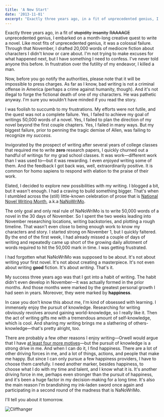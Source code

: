 ```yaml
---
title: 'A New Start'
date: '2013-11-01'
excerpt: "Exactly three years ago, in a fit of unprecedented genius, I embarked on a month-long creative quest. Like most fits of unprecedented genius, it was a colossal failure. I'm not trying to make excuses for what happened next, but I have something I need to confess."
---
```


Exactly three years ago, in a fit of ~~stupidity~~ ~~insanity~~ ~~RAAAAGE~~ unprecedented genius, I embarked on a month-long creative quest to write a novel. Like most fits of unprecedented genius, it was a colossal failure. Through that November, I drafted 20,000 words of mediocre fiction about characters I didn't know or care about. I'm not trying to make excuses for what happened next, but I have something I need to confess. I've never told anyone this before. In frustration over the futility of my endeavor, I killed a man.

Now, before you go notify the authorities, please note that it will be impossible to press charges. As far as I know, bad writing is not a criminal offense in America (perhaps a crime against humanity, though). And it's not illegal to forge the fictional death of one of my characters. He was pathetic anyway. I'm sure you wouldn't have minded if you read the story.

I was foolish to succumb to my frustrations. My efforts were not futile, and the quest was not a complete failure. Yes, I failed to achieve my goal of writings 50,000 words of a novel. Yes, I failed to plan the direction of my novel beyond the first couple chapters. Yes, I failed in many ways. But my biggest failure, prior to penning the tragic demise of Allen, was failing to recognize my _success_.

Invigorated by the prospect of writing after several years of college classes that required me to write **zero** research papers, I quickly churned out a handful of writings for my grad school classes. It was work—different work than I was used to—but it was rewarding. I even _enjoyed_ writing some of them. And the feedback I got back was, well, extraordinarily positive. It is common for homo sapiens to respond with elation to the praise of their work.

Elated, I decided to explore new possibilities with my writing. I blogged a bit, but it wasn't enough. I had a craving to build something bigger. That's when I stumbled across the (still) little-known celebration of prose that is [National Novel Writing Month][nano], a.k.a [NaNoWriMo][nano].

The only goal and only real rule of NaNoWriMo is to write 50,000 words of a novel in the 30 days of November. So I spent the two weeks leading into November researching locations, writing backstories, and plotting a rough timeline. That wasn't even close to being enough work to know my characters and story. I started strong on November 1, but I quickly faltered. By the end of the first week, I had already missed a couple of days of writing and repeatedly came up short of the growing daily allotment of words required to hit the 50,000 mark in time. I was getting frustrated.

I had forgotten what NaNoWriMo was supposed to be about. It's not about writing your first novel. It's not about creating a masterpiece. It's not even about writing **good** fiction. It's about _writing_. That's it.

My success three years ago was that I got into a habit of writing. The habit didn't even develop in November—it was actually formed in the prior months. And those months were marked by the greatest personal growth I had seen in years. Moreover, they were marked by **happiness**.

In case you don't know this about me, I'm kind of obsessed with learning. I immensely enjoy the pursuit of knowledge. Researching for writing obviously revolves around gaining world-knowledge, so I really like it. Then the act of writing gifts me with a tremendous amount of self-knowledge, which is cool. And sharing my writing brings me a slathering of others-knowledge—that's pretty alright, too.

There are probably a few other reasons I enjoy writing—Orwell would argue that I have [at least four more motives][orwell]—but the pursuit of knowledge is a strong drive in me. And when I can do it, I find happiness. There are a lot of other driving forces in me, and a lot of things, actions, and people that make me happy. But since I can only pursue a few happiness providers, I have to choose them carefully. I need another marker, besides happiness, to choose what I do with my time and talent, and I know what it is. It's another driving force in me, perhaps even stronger than the pursuit of happiness, and it's been a huge factor in my decision-making for a long time. It's also the main reason I'm brandishing my ink-laden sword once again and participating in a second round of the madness that is NaNoWriMo.

I'll tell you about it tomorrow.

![Cliffhanger][cliff]

[nano]: http://nanowrimo.org/
[orwell]: http://en.wikipedia.org/wiki/Why_I_Write#Four_motives_for_writing
[cliff]: http://d.pr/i/dkS7+
